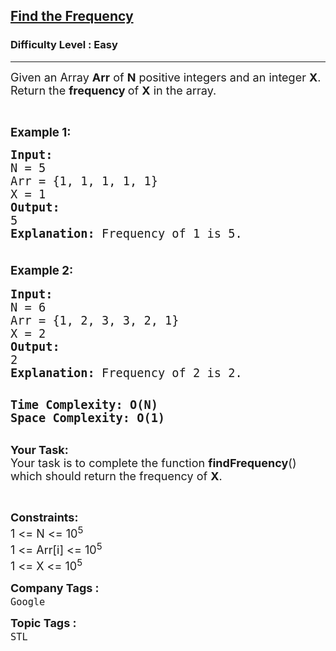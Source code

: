 <h2><a href="https://www.geeksforgeeks.org/problems/find-the-frequency/1">Find the Frequency</a></h2><h3>Difficulty Level : Easy</h3><hr><div class="problems_problem_content__Xm_eO"><p><span style="font-size: 18px;">Given an Array <strong>Arr</strong>&nbsp;of <strong>N</strong> positive integers and an integer <strong>X</strong>. Return the <strong>frequency </strong>of <strong>X</strong> in the array.</span></p>
<p>&nbsp;</p>
<p><span style="font-size: 14pt;"><strong>Example 1: </strong></span></p>
<pre><span style="font-size: 14pt;"><strong>Input:</strong>
N = 5
Arr = {1, 1, 1, 1, 1}
X = 1
<strong>Output: </strong>
5
<strong>Explanation: </strong>Frequency of 1 is 5.<br><br></span></pre>
<p style="font-family: -apple-system, BlinkMacSystemFont, 'Segoe UI', Roboto, Oxygen, Ubuntu, Cantarell, 'Open Sans', 'Helvetica Neue', sans-serif; font-size: medium; white-space: normal;"><span style="font-size: 14pt;"><strong>Example 2:</strong></span></p>
<pre><span style="font-size: 14pt;"><strong>Input:</strong>
N = 6
Arr = {1, 2, 3, 3, 2, 1}
X = 2
<strong>Output: </strong>
2
<strong>Explanation: </strong>Frequency of 2 is 2.</span></pre>
<pre><br><span style="font-size: 14pt;"><strong>Time Complexity: O(N)</strong></span><br><span style="font-size: 14pt;"><strong>Space Complexity: O(1)</strong></span><br><br></pre>
<p><span style="font-size: 18px;"><strong>Your&nbsp;Task:</strong><br>Your task is to complete the function <strong>findFrequency</strong>() which should return the frequency of <strong>X</strong>.</span></p>
<p>&nbsp;</p>
<p><strong><span style="font-size: 18px;">Constraints:<br></span></strong><span style="font-size: 18px;">1 &lt;= N &lt;= 10<sup>5</sup><br></span><span style="font-size: 18px;">1 &lt;= Arr[i] &lt;= 10<sup>5</sup><br></span><span style="font-size: 18px;">1 &lt;= X &lt;= 10<sup>5</sup></span></p></div><p><span style=font-size:18px><strong>Company Tags : </strong><br><code>Google</code>&nbsp;<br><p><span style=font-size:18px><strong>Topic Tags : </strong><br><code>STL</code>&nbsp;